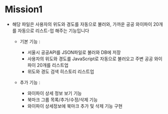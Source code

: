 # Mission1

- 해당 파일은 사용자의 위도와 경도를 자동으로 불러와, 가까운 공공 와이파이 20개를 자동으로 리스트-업 해주는 기능입니다

  - 기본 기능  :  
    - 서울시 공공API를 JSON파일로 불러와 DB에 저장
    - 사용자의 위도와 경도를 JavaScript로 자동으로 불러오고 주변 공공 와이파이 20개를 리스트업
    - 위도와 경도 검색 히스토리 리스트업
    
  - 추가 기능 :
    - 와이파이 상세 정보 보기 기능
    - 북마크 그룹 목록/추가/수정/삭제 기능
    - 와이파이 상세정보에  북마크 추가 및 삭제 기능 구현
 
